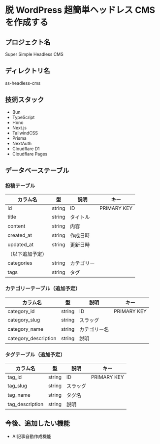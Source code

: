 # 脱 WordPress 超簡単ヘッドレス CMS を作成する

## プロジェクト名

Super Simple Headless CMS

## ディレクトリ名

ss-headless-cms

## 技術スタック

- Bun
- TypeScript
- Hono
- Next.js
- TailwindCSS
- Prisma
- NextAuth
- Cloudflare D1
- Cloudflare Pages

## データベーステーブル

### 投稿テーブル

| カラム名         | 型     | 説明       | キー        |
| ---------------- | ------ | ---------- | ----------- |
| id               | string | ID         | PRIMARY KEY |
| title            | string | タイトル   |             |
| content          | string | 内容       |             |
| created_at       | string | 作成日時   |             |
| updated_at       | string | 更新日時   |             |
| （以下追加予定） |
| categories       | string | カテゴリー |             |
| tags             | string | タグ       |             |

### カテゴリーテーブル（追加予定）

| カラム名             | 型     | 説明         | キー        |
| -------------------- | ------ | ------------ | ----------- |
| category_id          | string | ID           | PRIMARY KEY |
| category_slug        | string | スラッグ     |             |
| category_name        | string | カテゴリー名 |             |
| category_description | string | 説明         |             |

### タグテーブル（追加予定）

| カラム名        | 型     | 説明     | キー        |
| --------------- | ------ | -------- | ----------- |
| tag_id          | string | ID       | PRIMARY KEY |
| tag_slug        | string | スラッグ |             |
| tag_name        | string | タグ名   |             |
| tag_description | string | 説明     |             |

## 今後、追加したい機能

- AI記事自動作成機能

